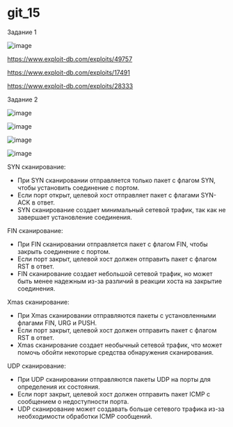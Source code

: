 # git_15
Задание 1

![image](https://github.com/user-attachments/assets/53fdcb86-9e64-485a-988a-3372f0394c80)

https://www.exploit-db.com/exploits/49757

https://www.exploit-db.com/exploits/17491

https://www.exploit-db.com/exploits/28333


Задание 2

![image](https://github.com/user-attachments/assets/6389a3da-a62b-49f2-99ad-cf0d16c1cc43)

![image](https://github.com/user-attachments/assets/d26d8317-fbe6-4766-bd31-fd8bf3c608dd)

![image](https://github.com/user-attachments/assets/ef6c3cee-59d2-4316-bfbd-7d680162ce1e)

![image](https://github.com/user-attachments/assets/a5b9937e-097d-4f59-84c5-d1797ce6f1d0)


SYN сканирование:
- При SYN сканировании отправляется только пакет с флагом SYN, чтобы установить соединение с портом.
- Если порт открыт, целевой хост отправляет пакет с флагами SYN-ACK в ответ.
- SYN сканирование создает минимальный сетевой трафик, так как не завершает установление соединения.

FIN сканирование:
- При FIN сканировании отправляется пакет с флагом FIN, чтобы закрыть соединение с портом.
- Если порт закрыт, целевой хост должен отправить пакет с флагом RST в ответ.
- FIN сканирование создает небольшой сетевой трафик, но может быть менее надежным из-за различий в реакции хоста на закрытие соединения.

Xmas сканирование:
- При Xmas сканировании отправляются пакеты с установленными флагами FIN, URG и PUSH.
- Если порт закрыт, целевой хост должен отправить пакет с флагом RST в ответ.
- Xmas сканирование создает необычный сетевой трафик, что может помочь обойти некоторые средства обнаружения сканирования.

UDP сканирование:
- При UDP сканировании отправляются пакеты UDP на порты для определения их состояния.
- Если порт закрыт, целевой хост должен отправить пакет ICMP с сообщением о недоступности порта.
- UDP сканирование может создавать больше сетевого трафика из-за необходимости обработки ICMP сообщений.		

		
